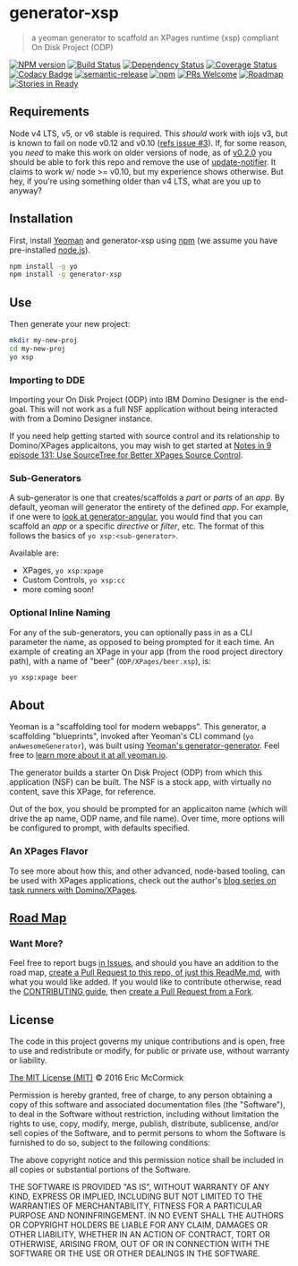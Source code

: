 # generator-xsp

> a yeoman generator to scaffold an XPages runtime (xsp) compliant On Disk Project (ODP)

[![NPM version][npm-image]][npm-url] [![Build Status][travis-image]][travis-url] [![Dependency Status][daviddm-image]][daviddm-url] [![Coverage Status][codecov-image]][codecov-url] [![Codacy Badge][codacy-image]][codacy-url] [![semantic-release][semantic-release-image]][semantic-release-url] [![npm][npm-license]][npm-url] [![PRs Welcome][prs-badge]][prs] [![Roadmap][roadmap-badge]][roadmap] [![Stories in Ready][waffle-img]](waffle-link)

## Requirements

Node v4 LTS, v5, or v6 stable is required. This *should* work with iojs v3, but is known to fail on node v0.12 and v0.10 ([refs issue #3](https://github.com/edm00se/generator-xsp/issues/3)). If, for some reason, you *need* to make this work on older versions of node, as of [v0.2.0](https://github.com/edm00se/generator-xsp/releases/tag/v0.2.0) you should be able to fork this repo and remove the use of [update-notifier](https://www.npmjs.com/package/update-notifier). It claims to work w/ node >= v0.10, but my experience shows otherwise. But hey, if you're using something older than v4 LTS, what are you up to anyway?

## Installation

First, install [Yeoman](http://yeoman.io) and generator-xsp using [npm](https://www.npmjs.com/) (we assume you have pre-installed [node.js](https://nodejs.org/)).

```bash
npm install -g yo
npm install -g generator-xsp
```

## Use

Then generate your new project:

```bash
mkdir my-new-proj
cd my-new-proj
yo xsp
```

### Importing to DDE

Importing your On Disk Project (ODP) into IBM Domino Designer is the end-goal. This will not work as a full NSF application without being interacted with from a Domino Designer instance.

If you need help getting started with source control and its relationship to Domino/XPages applicaitons, you may wish to get started at [Notes in 9 episode 131: Use SourceTree for Better XPages Source Control](http://www.notesin9.com/2013/11/12/notesin9-131-use-sourcetree-for-better-xpages-source-control/).

### Sub-Generators

A sub-generator is one that creates/scaffolds a _part_ or _parts_ of an _app_. By default, yeoman will generator the entirety of the defined _app_. For example, if one were to [look at generator-angular](https://github.com/yeoman/generator-angular#generators), you would find that you can scaffold an _app_ or a specific _directive_ or _filter_, etc. The format of this follows the basics of `yo xsp:<sub-generator>`.

Available are:

* XPages, `yo xsp:xpage`
* Custom Controls, `yo xsp:cc`
* more coming soon!

### Optional Inline Naming

For any of the sub-generators, you can optionally pass in as a CLI parameter the name, as opposed to being prompted for it each time. An example of creating an XPage in your app (from the rood project directory path), with a name of "beer" (`ODP/XPages/beer.xsp`), is:

```bash
yo xsp:xpage beer
```

## About

Yeoman is a "scaffolding tool for modern webapps". This generator, a scaffolding "blueprints", invoked after Yeoman's CLI command (`yo anAwesomeGenerator`), was built using [Yeoman's generator-generator](https://github.com/yeoman/generator-generator). Feel free to [learn more about it at all yeoman.io](http://yeoman.io/).

The generator builds a starter On Disk Project (ODP) from which this application (NSF) can be built. The NSF is a stock app, with virtually no content, save this XPage, for reference.

Out of the box, you should be prompted for an applicaiton name (which will drive the ap name, ODP name, and file name). Over time, more options will be configured to prompt, with defaults specified.

### An XPages Flavor

To see more about how this, and other advanced, node-based tooling, can be used with XPages applications, check out the author's [blog series on task runners with Domino/XPages](https://edm00se.io/task-runners-with-domino-apps).

## [Road Map](docs/RoadMap.md)

### Want More?

Feel free to report bugs [in Issues](https://github.com/edm00se/generator-xsp/issues), and should you have an addition to the road map, [create a Pull Request to this repo, of just this ReadMe.md](README.md), with what you would like added. If you would like to contribute otherwise, read the [CONTRIBUTING guide](docs/CONTRIBUTING.md), then [create a Pull Request from a Fork](https://github.com/edm00se/generator-xsp/compare).

## License

The code in this project governs my unique contributions and is open, free to use and redistribute or modify, for public or private use, without warranty or liability.

[The MIT License (MIT)](http://choosealicense.com/licenses/mit/) © 2016 Eric McCormick

Permission is hereby granted, free of charge, to any person obtaining a copy of this software and associated documentation files (the "Software"), to deal in the Software without restriction, including without limitation the rights to use, copy, modify, merge, publish, distribute, sublicense, and/or sell copies of the Software, and to permit persons to whom the Software is furnished to do so, subject to the following conditions:

The above copyright notice and this permission notice shall be included in all copies or substantial portions of the Software.

THE SOFTWARE IS PROVIDED "AS IS", WITHOUT WARRANTY OF ANY KIND, EXPRESS OR IMPLIED, INCLUDING BUT NOT LIMITED TO THE WARRANTIES OF MERCHANTABILITY, FITNESS FOR A PARTICULAR PURPOSE AND NONINFRINGEMENT. IN NO EVENT SHALL THE AUTHORS OR COPYRIGHT HOLDERS BE LIABLE FOR ANY CLAIM, DAMAGES OR OTHER LIABILITY, WHETHER IN AN ACTION OF CONTRACT, TORT OR OTHERWISE, ARISING FROM, OUT OF OR IN CONNECTION WITH THE SOFTWARE OR THE USE OR OTHER DEALINGS IN THE SOFTWARE.


[npm-image]: https://badge.fury.io/js/generator-xsp.svg
[npm-url]: https://npmjs.org/package/generator-xsp
[npm-license]: https://img.shields.io/npm/l/generator-xsp.svg
[travis-image]: https://travis-ci.org/edm00se/generator-xsp.svg?branch=master
[travis-url]: https://travis-ci.org/edm00se/generator-xsp
[daviddm-image]: https://david-dm.org/edm00se/generator-xsp.svg?theme=shields.io
[daviddm-url]: https://david-dm.org/edm00se/generator-xsp
[codecov-image]: https://codecov.io/github/edm00se/generator-xsp/coverage.svg
[codecov-url]: https://codecov.io/github/edm00se/generator-xsp
[codacy-image]: https://api.codacy.com/project/badge/grade/d2ab498482af4a6fae1f72a39275b36c
[codacy-url]: https://www.codacy.com/app/edm00se/generator-xsp
[semantic-release-image]: https://img.shields.io/badge/%20%20%F0%9F%93%A6%F0%9F%9A%80-semantic--release-e10079.svg
[semantic-release-url]: https://github.com/semantic-release/semantic-release
[prs-badge]: https://img.shields.io/badge/PRs-welcome-brightgreen.svg
[prs]: http://makeapullrequest.com
[roadmap]: https://github.com/edm00se/generator-xsp/blob/master/docs/RoadMap.md
[roadmap-badge]: https://img.shields.io/badge/%F0%9F%93%94-roadmap-CD9523.svg
[waffle-img]: https://badge.waffle.io/edm00se/generator-xsp.png?label=ready&title=Ready
[waffle-link]: https://waffle.io/edm00se/generator-xsp
